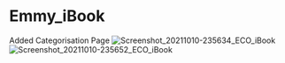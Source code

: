 # Emmy_iBook
Added Categorisation Page
![Screenshot_20211010-235634_ECO_iBook](https://user-images.githubusercontent.com/42705476/136773104-00522ef9-b9a5-4a9f-bf3d-64a8cafe66d2.jpg)
![Screenshot_20211010-235652_ECO_iBook](https://user-images.githubusercontent.com/42705476/136773107-12e1acb0-beeb-472b-ad35-e31bea50d99b.jpg)
